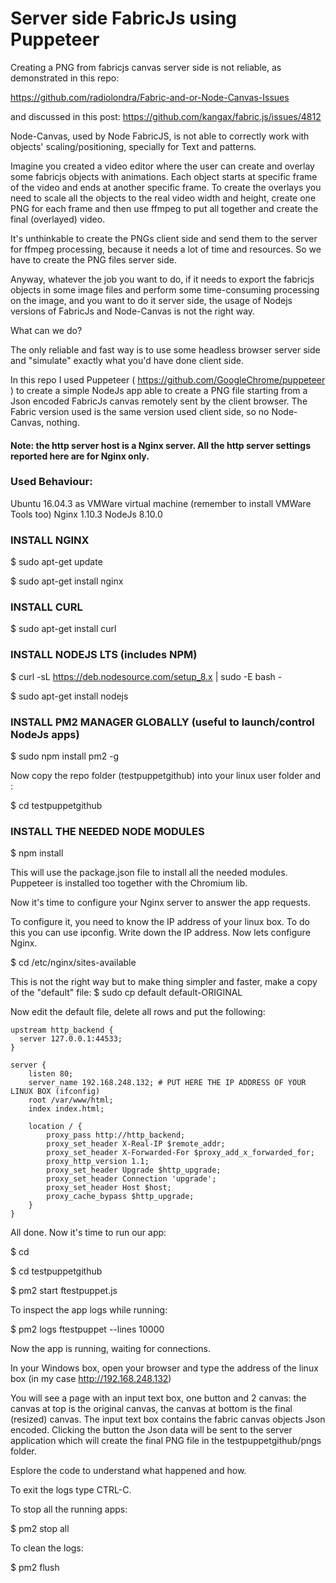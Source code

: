 # Server side FabricJs using Puppeteer

Creating a PNG from fabricjs canvas server side is not reliable, as demonstrated in this repo:

https://github.com/radiolondra/Fabric-and-or-Node-Canvas-Issues

and discussed in this post:
https://github.com/kangax/fabric.js/issues/4812

Node-Canvas, used by Node FabricJS, is not able to correctly work with objects' scaling/positioning, specially for Text and patterns.

Imagine you created a video editor where the user can create and overlay some fabricjs objects with animations. Each object starts at specific frame of the video and ends at another specific frame. To create the overlays you need to scale all the objects to the real video width and height, create one PNG for each frame and then use ffmpeg to put all together and create the final (overlayed) video.

It's unthinkable to create the PNGs client side and send them to the server for ffmpeg processing, because it needs a lot of time and resources. So we have to create the PNG files server side.

Anyway, whatever the job you want to do, if it needs to export the fabricjs objects in some image files and perform some time-consuming processing on the image, and you want to do it server side, the usage of Nodejs versions of FabricJs and Node-Canvas is not the right way.

What can we do?

The only reliable and fast way is to use some headless browser server side and "simulate" exactly what you'd have done client side.

In this repo I used Puppeteer ( https://github.com/GoogleChrome/puppeteer ) to create a simple NodeJs app able to create a PNG file starting from a Json encoded FabricJs canvas remotely sent by the client browser. The Fabric version used is the same version used client side, so no Node-Canvas, nothing.

#### Note: the http server host is a Nginx server. All the http server settings reported here are for Nginx only.

### Used Behaviour:

Ubuntu 16.04.3 as VMWare virtual machine (remember to install VMWare Tools too)
Nginx 1.10.3
NodeJs 8.10.0

### INSTALL NGINX

$ sudo apt-get update

$ sudo apt-get install nginx

### INSTALL CURL

$ sudo apt-get install curl

### INSTALL NODEJS LTS (includes NPM)

$ curl -sL https://deb.nodesource.com/setup_8.x | sudo -E bash -

$ sudo apt-get install nodejs

### INSTALL PM2 MANAGER GLOBALLY (useful to launch/control NodeJs apps)

$ sudo npm install pm2 -g

Now copy the repo folder (testpuppetgithub) into your linux user folder and :

$ cd testpuppetgithub

### INSTALL THE NEEDED NODE MODULES

$ npm install

This will use the package.json file to install all the needed modules. Puppeteer is installed too together with the Chromium lib.


Now it's time to configure your Nginx server to answer the app requests.

To configure it, you need to know the IP address of your linux box. To do this you can use ipconfig. Write down the IP address.
Now lets configure Nginx.

$ cd /etc/nginx/sites-available

This is not the right way but to make thing simpler and faster, make a copy of the "default" file:
$ sudo cp default default-ORIGINAL

Now edit the default file, delete all rows and put the following:

```
upstream http_backend {
  server 127.0.0.1:44533;
}

server {
	listen 80;
	server_name 192.168.248.132; # PUT HERE THE IP ADDRESS OF YOUR LINUX BOX (ifconfig)
	root /var/www/html;
	index index.html;

	location / {
		proxy_pass http://http_backend;
		proxy_set_header X-Real-IP $remote_addr;
		proxy_set_header X-Forwarded-For $proxy_add_x_forwarded_for;
		proxy_http_version 1.1;
		proxy_set_header Upgrade $http_upgrade;
		proxy_set_header Connection 'upgrade';
		proxy_set_header Host $host;
		proxy_cache_bypass $http_upgrade;
	}
}
```

All done. Now it's time to run our app:

$ cd

$ cd testpuppetgithub

$ pm2 start ftestpuppet.js

To inspect the app logs while running:

$ pm2 logs ftestpuppet --lines 10000

Now the app is running, waiting for connections.

In your Windows box, open your browser and type the address of the linux box (in my case http://192.168.248.132)

You will see a page with an input text box, one button and 2 canvas: the canvas at top is the original canvas, the canvas at bottom is the final (resized) canvas. The input text box contains the fabric canvas objects Json encoded. Clicking the button the Json data will be sent to the server application which will create the final PNG file in the testpuppetgithub/pngs folder.

Esplore the code to understand what happened and how.

To exit the logs type CTRL-C.

To stop all the running apps:

$ pm2 stop all

To clean the logs:

$ pm2 flush

